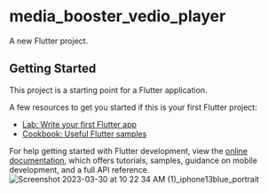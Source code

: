 # media_booster_vedio_player

A new Flutter project.

## Getting Started

This project is a starting point for a Flutter application.

A few resources to get you started if this is your first Flutter project:

- [Lab: Write your first Flutter app](https://docs.flutter.dev/get-started/codelab)
- [Cookbook: Useful Flutter samples](https://docs.flutter.dev/cookbook)

For help getting started with Flutter development, view the
[online documentation](https://docs.flutter.dev/), which offers tutorials,
samples, guidance on mobile development, and a full API reference.
![Screenshot 2023-03-30 at 10 22 34 AM (1)_iphone13blue_portrait](https://user-images.githubusercontent.com/116253518/228733931-b28df51c-80bf-41a7-9d8a-6f5d29169214.png)
